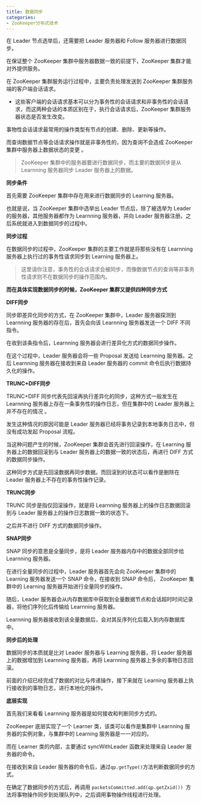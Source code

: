 ```yaml
---
title: 数据同步
categories: 
- ZooKeeper分布式技术
---
```


在 Leader 节点选举后，还需要把 Leader 服务器和 Follow 服务器进行数据同步。

在保证整个 ZooKeeper 集群中服务器数据一致的前提下，ZooKeeper 集群才能对外提供服务。

在 ZooKeeper 集群服务运行过程中，主要负责处理发送到 ZooKeeper 集群服务端的客户端会话请求。

* 这些客户端的会话请求基本可以分为事务性的会话请求和非事务性的会话请求，而这两种会话的本质区别在于，执行会话请求后，ZooKeeper 集群服务器状态是否发生改变。

事物性会话请求最常用的操作类型有节点的创建、删除、更新等操作。

而查询数据节点等会话请求操作就是非事务性的，因为查询不会造成 ZooKeeper 集群中服务器上数据状态的变更 。

> ZooKeeper 集群中的服务器要进行数据同步，而主要的数据同步是从 Learnning 服务器同步 Leader 服务器上的数据。

**同步条件**

首先需要 ZooKeeper 集群中存在用来进行数据同步的 Learning 服务器。 

也就是说，当 ZooKeeper 集群中选举出 Leader 节点后，除了被选举为 Leader 的服务器，其他服务器都作为 Learnning 服务器，并向 Leader 服务器注册。之后系统就进入到数据同步的过程中。

**同步过程**

在数据同步的过程中，ZooKeeper 集群的主要工作就是将那些没有在 Learnning 服务器上执行过的事务性请求同步到 Learning 服务器上。

> 这里请你注意，事务性的会话请求会被同步，而像数据节点的查询等非事务性请求则不在数据同步的操作范围内。

**而在具体实现数据同步的时候，ZooKeeper 集群又提供四种同步方式**

**DIFF同步**

同步即差异化同步的方式，在 ZooKeeper 集群中，Leader 服务器探测到 Learnning 服务器的存在后，首先会向该 Learnning 服务器发送一个 DIFF 不同指令。

在收到该条指令后，Learnning 服务器会进行差异化方式的数据同步操作。

在这个过程中，Leader 服务器会将一些 Proposal 发送给 Learnning 服务器。之后 Learnning 服务器在接收到来自 Leader 服务器的 commit 命令后执行数据持久化的操作。

**TRUNC+DIFF同步**

TRUNC+DIFF 同步代表先回滚再执行差异化的同步，这种方式一般发生在 Learnning 服务器上存在一条事务性的操作日志，但在集群中的 Leader 服务器上并不存在的情况 。

发生这种情况的原因可能是 Leader 服务器已经将事务记录到本地事务日志中，但没有成功发起 Proposal 流程。

当这种问题产生的时候，ZooKeeper 集群会首先进行回滚操作，在 Learning 服务器上的数据回滚到与 Leader 服务器上的数据一致的状态后，再进行 DIFF 方式的数据同步操作。

这种同步方式是先回滚数据再同步数据。而回滚到的状态可以看作是删除在 Leader 服务器上不存在的事务性操作记录。

**TRUNC同步**

TRUNC 同步是指仅回滚操作，就是将 Learnning 服务器上的操作日志数据回滚到与 Leader 服务器上的操作日志数据一致的状态下。

之后并不进行 DIFF 方式的数据同步操作。

**SNAP同步**

SNAP 同步的意思是全量同步，是将 Leader 服务器内存中的数据全部同步给 Learnning 服务器。

在进行全量同步的过程中，Leader 服务器首先会向 ZooKeeper 集群中的 Learning 服务器发送一个 SNAP 命令，在接收到 SNAP 命令后， ZooKeeper 集群中的 Learning 服务器开始进行全量同步的操作。

随后，Leader 服务器会从内存数据库中获取到全量数据节点和会话超时时间记录器，将他们序列化后传输给 Learnning 服务器。

Learnning 服务器接收到该全量数据后，会对其反序列化后载入到内存数据库中。

**同步后的处理**

数据同步的本质就是比对 Leader 服务器与 Learning 服务器，将 Leader 服务器上的数据增加到 Learnning 服务器，再将 Learnning 服务器上多余的事物日志回滚。

前面的介绍已经完成了数据的对比与传递操作，接下来就在 Learning 服务器上执行接收到的事物日志，进行本地化的操作。

**底层实现**

首先我们来看看 Learnning 服务器是如何接收和判断同步方式的。

ZooKeeper 底层实现了一个 Learner 类，该类可以看作是集群中 Learnning 服务器的实例对象，与集群中的 Learning 服务器是一一对应的。

而在 Learner 类的内部，主要通过 syncWithLeader 函数来处理来自 Leader 服务器的命令。

在接收到来自 Leader 服务器的命令后，通过` qp.getType() `方法判断数据同步的方式。

在确定了数据同步的方式后，再调用 `packetsCommitted.add(qp.getZxid()) `方法将事物操作同步到处理队列中，之后调用事物操作线程进行处理。
